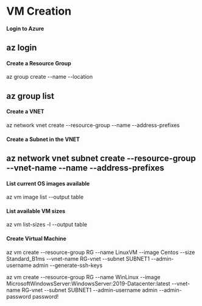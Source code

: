 # VM Creation #

#### Login to Azure ####

az login
---
#### Create a Resource Group ####

az group create --name <myResourceGroupVM> --location <eastus>

az group list
---
#### Create a VNET ####

az network vnet create --resource-group <rg> --name <vnet name> --address-prefixes <prefix>

#### Create a Subnet in the VNET ####

az network vnet subnet create --resource-group <rg> --vnet-name <vnet name> --name <subnet name> --address-prefixes <subnet>
---
#### List current OS images available ####

az vm image list --output table

#### List available VM sizes ####

az vm list-sizes -l <location> --output table

#### Create Virtual Machine #### 

az vm create --resource-group RG --name LinuxVM --image Centos --size Standard_B1ms --vnet-name RG-vnet --subnet SUBNET1 --admin-username admin --generate-ssh-keys

az vm create --resource-group RG --name WinLinux --image MicrosoftWindowsServer:WindowsServer:2019-Datacenter:latest --vnet-name RG-vnet --subnet SUBNET1 --admin-username admin --admin-password password!